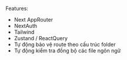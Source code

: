 Features:

- Next AppRouter
- NextAuth
- Tailwind
- Zustand / ReactQuery
- Tự động bảo vệ route theo cấu trúc folder
- Tự động kiểm tra đồng bộ các file ngôn ngữ

